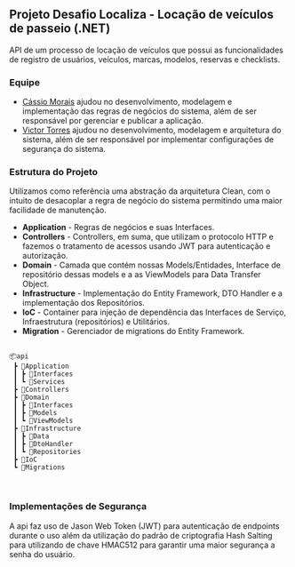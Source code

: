 <h2>Projeto Desafio Localiza - Locação de veículos de passeio (.NET)</h2>
<p>API de um processo de locação de veículos que possui as funcionalidades de registro de usuários, veículos, marcas, modelos, reservas e checklists.</p>
<h3>Equipe</h3>
<ul>
  <li><a href="https://github.com/cassio-morais">Cássio Morais</a> ajudou no desenvolvimento, modelagem e implementação das regras de negócios do sistema, além de ser responsável por gerenciar e publicar a aplicação.</li> 
  <li><a href="https://github.com/vstorresti">Victor Torres</a> ajudou no desenvolvimento, modelagem e arquitetura do sistema, além de ser responsável por implementar configurações de segurança do sistema.</li>
</ul>
<h3>Estrutura do Projeto</h3>
Utilizamos como referência uma abstração da arquitetura Clean, com o intuito de desacoplar a regra de negócio do sistema permitindo uma maior facilidade de manutenção.
<ul>
  <li><b>Application</b> -  Regras de negócios e suas Interfaces. </li> 
  <li><b>Controllers</b> - Controllers, em suma, que utilizam o protocolo HTTP e fazemos o tratamento de acessos usando JWT para autenticação e autorização. </li> 
  <li><b>Domain</b> - Camada que contém nossas Models/Entidades, Interface de repositório dessas models e a as ViewModels para Data Transfer Object. </li> 
  <li><b>Infrastructure</b> - Implementação do Entity Framework, DTO Handler e a implementação dos Repositórios.</li> 
  <li><b>IoC</b> - Container para injeção de dependência das Interfaces de Serviço, Infraestrutura (repositórios) e Utilitários.</li>
  <li><b>Migration</b> - Gerenciador de migrations do Entity Framework. </li>
</ul>
<pre>
<code>
📦api
 ┣ 📂Application 
 ┃ ┣ 📂Interfaces
 ┃ ┗ 📂Services
 ┣ 📂Controllers
 ┣ 📂Domain
 ┃ ┣ 📂Interfaces
 ┃ ┣ 📂Models
 ┃ ┗ 📂ViewModels
 ┣ 📂Infrastructure 
 ┃ ┣ 📂Data
 ┃ ┣ 📂DtoHandler
 ┃ ┗ 📂Repositories
 ┣ 📂IoC
 ┗ 📂Migrations
 </code>
 </pre>

<h3> Implementações de Segurança </h3>
 <p>A api faz uso de Jason Web Token (JWT) para autenticação de endpoints durante o uso além da utilização do padrão de criptografia Hash Salting para utilizando de chave HMAC512 para garantir uma maior segurança a senha do usuário.</p>
